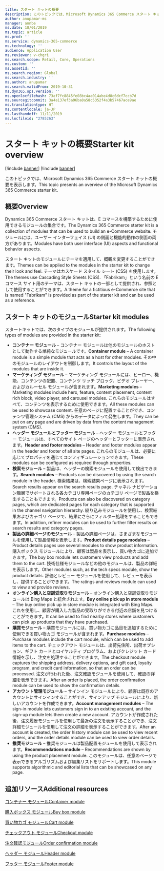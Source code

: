 ```yaml
---
title: スタート キットの概要
description: このトピックでは、Microsoft Dynamics 365 Commerce スタート キットの概要を表示します。
author: anupamar-ms
manager: annbe
ms.date: 10/01/2019
ms.topic: article
ms.prod: ''
ms.service: dynamics-365-commerce
ms.technology: ''
audience: Application User
ms.reviewer: v-chgri
ms.search.scope: Retail, Core, Operations
ms.custom: ''
ms.assetid: ''
ms.search.region: Global
ms.search.industry: ''
ms.author: anupamar
ms.search.validFrom: 2019-10-31
ms.dyn365.ops.version: ''
ms.openlocfilehash: 73af7fc8845fe08bc4aa014abe4d8c6dcf7ccb7d
ms.sourcegitcommit: 3a4e137ef3a96ba0a58c5352f4a3b57467ace9ae
ms.translationtype: HT
ms.contentlocale: ja-JP
ms.lasthandoff: 11/11/2019
ms.locfileid: "2785263"
---
```

# <a name="starter-kit-overview"></a><span data-ttu-id="0a826-103">スタート キットの概要</span><span class="sxs-lookup"><span data-stu-id="0a826-103">Starter kit overview</span></span>

[!include [banner](includes/preview-banner.md)]
[!include [banner](includes/banner.md)]

<span data-ttu-id="0a826-104">このトピックでは、Microsoft Dynamics 365 Commerce スタート キットの概要を表示します。</span><span class="sxs-lookup"><span data-stu-id="0a826-104">This topic presents an overview of the Microsoft Dynamics 365 Commerce starter kit.</span></span>

## <a name="overview"></a><span data-ttu-id="0a826-105">概要</span><span class="sxs-lookup"><span data-stu-id="0a826-105">Overview</span></span>

<span data-ttu-id="0a826-106">Dynamics 365 Commerce スタート キットは、E コマースを構築するために使用できるモジュールの集合です。</span><span class="sxs-lookup"><span data-stu-id="0a826-106">The Dynamics 365 Commerce starter kit is a collection of modules that can be used to build an e-Commerce website.</span></span> <span data-ttu-id="0a826-107">モジュールには、ユーザー インターフェイス (UI) の側面と機能的動作の側面の両方があります。</span><span class="sxs-lookup"><span data-stu-id="0a826-107">Modules have both user interface (UI) aspects and functional behavior aspects.</span></span>

<span data-ttu-id="0a826-108">スタート キットのモジュールにテーマを適用して、概観を変更することができます。</span><span class="sxs-lookup"><span data-stu-id="0a826-108">Themes can be applied to the modules in the starter kit to change their look and feel.</span></span> <span data-ttu-id="0a826-109">テーマはカスケード スタイル シート (CSS) を使用します。</span><span class="sxs-lookup"><span data-stu-id="0a826-109">The themes use Cascading Style Sheets (CSS).</span></span> <span data-ttu-id="0a826-110">「Fabrikam」という名前の E コマース サイト用のテーマは、スタート キットの一部として提供され、参照として使用することができます。</span><span class="sxs-lookup"><span data-stu-id="0a826-110">A theme for a fictitious e-Commerce site that is named "Fabrikam" is provided as part of the starter kit and can be used as a reference.</span></span>

## <a name="starter-kit-modules"></a><span data-ttu-id="0a826-111">スタート キットのモジュール</span><span class="sxs-lookup"><span data-stu-id="0a826-111">Starter kit modules</span></span>

<span data-ttu-id="0a826-112">スタートキットでは、次のタイプのモジュールが提供されます。</span><span class="sxs-lookup"><span data-stu-id="0a826-112">The following types of modules are provided in the starter kit:</span></span>

- <span data-ttu-id="0a826-113">**コンテナー モジュール** – コンテナー モジュールは他のモジュールのホストとして動作する単純なモジュールです。</span><span class="sxs-lookup"><span data-stu-id="0a826-113">**Container module** – A container module is a simple module that acts as a host for other modules.</span></span> <span data-ttu-id="0a826-114">その中のモジュールのレイアウトを制御します。</span><span class="sxs-lookup"><span data-stu-id="0a826-114">It controls the layout of the modules that are inside it.</span></span>
- <span data-ttu-id="0a826-115">**マーケティング モジュール** – マーケティング モジュールには、ヒーロー、機能、コンテンツの配置、コンテンツ リッチ ブロック、ビデオ プレーヤー、およびカルーセル モジュールが含まれます。</span><span class="sxs-lookup"><span data-stu-id="0a826-115">**Marketing modules** – Marketing modules include hero, feature, content placement, content rich block, video player, and carousel modules.</span></span> <span data-ttu-id="0a826-116">これらのモジュールはすべて、コンテンツを表示するために使用できます。</span><span class="sxs-lookup"><span data-stu-id="0a826-116">All these modules can be used to showcase content.</span></span> <span data-ttu-id="0a826-117">任意のページに配置することができ、コンテンツ管理システム (CMS) からのデータによって発生します。</span><span class="sxs-lookup"><span data-stu-id="0a826-117">They can be put on any page and are driven by data from the content management system (CMS).</span></span>
- <span data-ttu-id="0a826-118">**ヘッダー モジュールとフッター モジュール** – ヘッダー モジュールとフッター モジュールは、すべてのサイト ページのヘッダーとフッターに表示されます。</span><span class="sxs-lookup"><span data-stu-id="0a826-118">**Header and footer modules** – Header and footer modules appear in the header and footer of all site pages.</span></span> <span data-ttu-id="0a826-119">これらのモジュールは、必要に応じてプロパティを通じてコンフィギュレーションできます。</span><span class="sxs-lookup"><span data-stu-id="0a826-119">These modules can be configured as required through properties.</span></span>
- <span data-ttu-id="0a826-120">**検索モジュール** – 製品は、ヘッダーの検索モジュールを使用して検出できます。</span><span class="sxs-lookup"><span data-stu-id="0a826-120">**Search modules** – Products can be discovered by using the search module in the header.</span></span> <span data-ttu-id="0a826-121">検索結果は、検索結果ページに表示されます。</span><span class="sxs-lookup"><span data-stu-id="0a826-121">Search results appear on the search results page.</span></span> <span data-ttu-id="0a826-122">チャネル ナビゲーション階層でサポートされる各カテゴリ専用ページのカテゴリ ページで製品を検出することもできます。</span><span class="sxs-lookup"><span data-stu-id="0a826-122">Products can also be discovered on category pages, which are dedicated pages for each category that is supported in the channel navigation hierarchy.</span></span> <span data-ttu-id="0a826-123">絞り込みモジュールを使用し、検索結果およびカテゴリ ページで、結果にさらにフィルター処理をすることもできます。</span><span class="sxs-lookup"><span data-stu-id="0a826-123">In addition, refiner modules can be used to further filter results on search results and category pages.</span></span>
- <span data-ttu-id="0a826-124">**製品の詳細ページのモジュール** – 製品の詳細ページは、さまざまなモジュールを使用して製品情報を表示します。</span><span class="sxs-lookup"><span data-stu-id="0a826-124">**Product details page modules** – Product details pages use several modules to show product information.</span></span> <span data-ttu-id="0a826-125">購入ボックス モジュールにより、顧客は製品を表示し、買い物カゴに追加できます。</span><span class="sxs-lookup"><span data-stu-id="0a826-125">The buy box module lets customers view products and add them to the cart.</span></span> <span data-ttu-id="0a826-126">技術仕様モジュールなどの他のモジュールは、製品の詳細を表示します。</span><span class="sxs-lookup"><span data-stu-id="0a826-126">Other modules such, as the tech specs module, show the product details.</span></span> <span data-ttu-id="0a826-127">評価とレビュー モジュールを使用して、レビューを表示し、提供することができます。</span><span class="sxs-lookup"><span data-stu-id="0a826-127">The ratings and reviews module can used to view and provide reviews.</span></span>
- <span data-ttu-id="0a826-128">**オンライン購入と店舗受取りモジュール** – オンライン購入と店舗受取りモジュールは Bing Maps と統合されます。</span><span class="sxs-lookup"><span data-stu-id="0a826-128">**Buy online pick up in store module** – The buy online pick up in store module is integrated with Bing Maps.</span></span> <span data-ttu-id="0a826-129">これを使用し、顧客が購入した製品の受取りができる付近の店舗を見つけることができます。</span><span class="sxs-lookup"><span data-stu-id="0a826-129">It can be used to find nearby stores where customers can pick up products that they have purchased.</span></span>
- <span data-ttu-id="0a826-130">**購買モジュール** – 購買モジュールには、買い物カゴに品目を追加するために使用できる買い物カゴ モジュールが含まれます。</span><span class="sxs-lookup"><span data-stu-id="0a826-130">**Purchase modules** – Purchase modules include the cart module, which can be used to add items to the cart.</span></span> <span data-ttu-id="0a826-131">チェックアウト モジュールは、出荷先住所、出荷オプション、ギフト カードとロイヤルティ プログラム、およびクレジット カード情報を示し、注文を処理することができます。</span><span class="sxs-lookup"><span data-stu-id="0a826-131">The checkout module captures the shipping address, delivery options, and gift card, loyalty program, and credit card information, so that an order can be processed.</span></span> <span data-ttu-id="0a826-132">注文が行われた後、注文確認モジュールを使用して、確認の詳細を表示できます。</span><span class="sxs-lookup"><span data-stu-id="0a826-132">After an order is placed, the order confirmation module can be used to show the confirmation details.</span></span>
- <span data-ttu-id="0a826-133">**アカウント管理モジュール** – サインイン モジュールにより、顧客は既存のアカウントにサインインすることができ、サインアップ モジュールにより、新しいアカウントを作成できます。</span><span class="sxs-lookup"><span data-stu-id="0a826-133">**Account management modules** – The sign-in module lets customers sign in to an existing account, and the sign-up module lets them create a new account.</span></span> <span data-ttu-id="0a826-134">アカウントが作成された後、注文履歴モジュールを使用して最近の注文を表示することができ、注文詳細モジュールを使用して注文の詳細を表示することができます。</span><span class="sxs-lookup"><span data-stu-id="0a826-134">After an account is created, the order history module can be used to view recent orders, and the order details module can be used to view order details.</span></span>
- <span data-ttu-id="0a826-135">**推奨モジュール** – 推奨モジュールは製品配置モジュールを使用して表示されます。</span><span class="sxs-lookup"><span data-stu-id="0a826-135">**Recommendations module** – Recommendations are shown by using the product placement module.</span></span> <span data-ttu-id="0a826-136">このモジュールは、任意のページで表示できるアルゴリズムおよび編集リストをサポートします。</span><span class="sxs-lookup"><span data-stu-id="0a826-136">This module supports algorithmic and editorial lists that can be showcased on any page.</span></span>

## <a name="additional-resources"></a><span data-ttu-id="0a826-137">追加リソース</span><span class="sxs-lookup"><span data-stu-id="0a826-137">Additional resources</span></span>

[<span data-ttu-id="0a826-138">コンテナー モジュール</span><span class="sxs-lookup"><span data-stu-id="0a826-138">Container module</span></span>](add-container-module.md)

[<span data-ttu-id="0a826-139">購入ボックス モジュール</span><span class="sxs-lookup"><span data-stu-id="0a826-139">Buy box module</span></span>](add-buy-box.md)

[<span data-ttu-id="0a826-140">買い物カゴ モジュール</span><span class="sxs-lookup"><span data-stu-id="0a826-140">Cart module</span></span>](add-cart-module.md)

[<span data-ttu-id="0a826-141">チェックアウト モジュール</span><span class="sxs-lookup"><span data-stu-id="0a826-141">Checkout module</span></span>](add-checkout-module.md)

[<span data-ttu-id="0a826-142">注文確認モジュール</span><span class="sxs-lookup"><span data-stu-id="0a826-142">Order confirmation module</span></span>](order-confirmation-module.md)

[<span data-ttu-id="0a826-143">ヘッダー モジュール</span><span class="sxs-lookup"><span data-stu-id="0a826-143">Header module</span></span>](author-header-module.md)

[<span data-ttu-id="0a826-144">フッター モジュール</span><span class="sxs-lookup"><span data-stu-id="0a826-144">Footer module</span></span>](author-footer-module.md)
